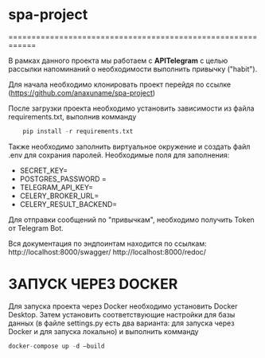 # spa-project

============================================================

В рамках данного проекта мы работаем с **APITelegram** с целью рассылки напоминаний о необходимости выполнить привычку ("habit").

Для начала необходимо клонировать проект перейдя по ссылке
(https://github.com/anaxuname/spa-project)

После загрузки проекта необходимо установить зависимости из файла requirements.txt, выполнив комманду
```python
    pip install -r requirements.txt
```

Также необходимо заполнить виртуальное окружение и создать файл .env для сохрания паролей.
Необходимые поля для заполнения:
* SECRET_KEY=
* POSTGRES_PASSWORD =
* TELEGRAM_API_KEY=
* CELERY_BROKER_URL=
* CELERY_RESULT_BACKEND=


Для отправки сообщений по "привычкам", необходимо получить Token от Telegram Bot.

Вся документация по эндпоинтам находится по ссылкам:
http://localhost:8000/swagger/
http://localhost:8000/redoc/

# ЗАПУСК ЧЕРЕЗ DOCKER
Для запуска проекта через Docker необходимо установить Docker Desktop.
Затем установить соответствующие настройки для базы данных (в файле settings.py есть два варианта: для запуска через Docker и для запуска локально) и выполнить комманду
```python
docker-compose up -d —build
```